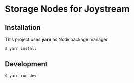 Storage Nodes for Joystream
===========================

Installation
------------

This project uses **yarn** as Node package manager.

```bash
$ yarn install
```

Development
-----------

```bash
$ yarn run dev
```
